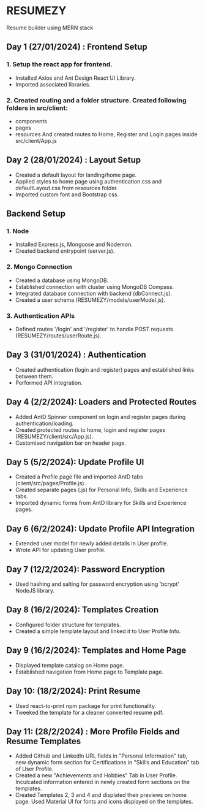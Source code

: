 # RESUMEZY
Resume builder using MERN stack


## Day 1 (27/01/2024) : Frontend Setup
### 1. Setup the react app for frontend.
  * Installed Axios and Ant Design React UI Library.
  * Imported associated libraries.

### 2. Created routing and a folder structure. Created following folders in src/client:
  * components
  * pages
  * resources
And created routes to Home, Register and Login pages inside src/client/App.js


## Day 2 (28/01/2024) : Layout Setup
  * Created a default layout for landing/home page.
  * Applied styles to home page using authentication.css and defaultLayout.css from resources folder.
  * Imported custom font and Bootstrap css.


## Backend Setup
### 1. Node 
  * Installed Express.js, Mongoose and Nodemon.
  * Created backend entrypoint (server.js).

### 2. Mongo Connection
  * Created a database using MongoDB.
  * Established connection with cluster using MongoDB Compass.
  * Integrated database connection with backend (dbConnect.js).
  * Created a user schema (RESUMEZY/models/userModel.js).

### 3. Authentication APIs
  * Defined routes '/login' and '/register' to handle POST requests (RESUMEZY/routes/userRoute.js).

## Day 3 (31/01/2024) : Authentication
* Created authentication (login and register) pages and established links between them.
* Performed API integration.

## Day 4 (2/2/2024): Loaders and Protected Routes
* Added AntD Spinner component on login and register pages during authentication/loading.
* Created protected routes to home, login and register pages (RESUMEZY/client/src/App.js).
* Customised navigation bar on header page.

## Day 5 (5/2/2024): Update Profile UI
* Created a Profile page file and imported AntD tabs (client/src/pages/Profile.js).
* Created separate pages (.js) for Personal Info, Skills and Experience tabs.
* Imported dynamic forms from AntD library for Skills and Experience pages.

## Day 6 (6/2/2024): Update Profile API Integration
* Extended user model for newly added details in User profile.
* Wrote API for updating User profile.

## Day 7 (12/2/2024): Password Encryption
* Used hashing and salting for password encryption using 'bcrypt' NodeJS library.

## Day 8 (16/2/2024): Templates Creation
* Configured folder structure for templates.
* Created a simple template layout and linked it to User Profile Info.

## Day 9 (16/2/2024): Templates and Home Page
* Displayed template catalog on Home page.
* Established navigation from Home page to Template page.

## Day 10: (18/2/2024): Print Resume
* Used react-to-print npm package for print functionality.
* Tweeked the template for a cleaner converted resume pdf.

## Day 11: (28/2/2024) : More Profile Fields and Resume Templates
* Added Github and LinkedIn URL fields in "Personal Information" tab, new dynamic form section for Certifications in "Skills and Education" tab of User Profile.
* Created a new "Achievements and Hobbies" Tab in User Profile. Inculcated information entered in newly created form sections on the templates.
* Created Templates 2, 3 and 4 and displated their previews on home page. Used Material UI for fonts and icons displayed on the templates.
